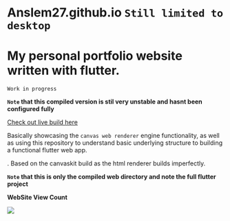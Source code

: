 # Anslem27.github.io   `Still limited to desktop`

My personal portfolio website written with flutter.
===

`Work in progress`

__`Note` that this compiled version is stil very unstable and hasnt been configured fully__

[Check out live build here](https://anslem27.github.io/)

Basically showcasing the `canvas web renderer` engine functionality, as well as using this repository to understand basic underlying structure to building a functional flutter web app.

. Based on the canvaskit build as the html renderer builds imperfectly.

__`Note` that this is only the compiled web directory and note the full flutter project__

__WebSite View Count__

<a href="https://hits.seeyoufarm.com"><img src="https://hits.seeyoufarm.com/api/count/incr/badge.svg?url=https%3A%2F%2Fanslem27.github.io&count_bg=%23BB1313&title_bg=%23000000&icon=flutter.svg&icon_color=%235785DD&title=Viewer+Count&edge_flat=false"/></a>
